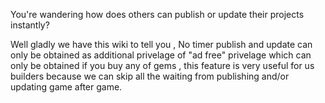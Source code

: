 You're wandering how does others can publish or update their projects instantly?

Well gladly we have this wiki to tell you , No timer publish and update can only be obtained as additional privelage of "ad free" privelage which can only be obtained if you buy any of gems , this feature is very useful for us builders because we can skip all the waiting from publishing and/or updating game after game.
